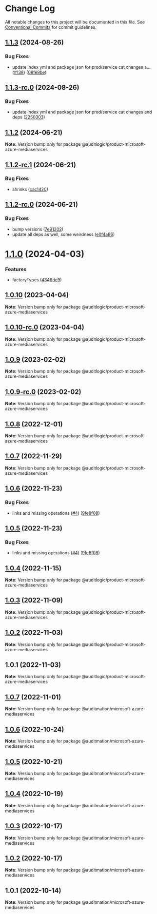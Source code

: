 # Change Log

All notable changes to this project will be documented in this file.
See [Conventional Commits](https://conventionalcommits.org) for commit guidelines.

## [1.1.3](https://github.com/auditlogic/product/compare/@auditlogic/product-microsoft-azure-mediaservices@1.1.2...@auditlogic/product-microsoft-azure-mediaservices@1.1.3) (2024-08-26)


### Bug Fixes

* update index yml and package json for prod/service cat changes a… ([#138](https://github.com/auditlogic/product/issues/138)) ([08fe9be](https://github.com/auditlogic/product/commit/08fe9beb1c8457462a19bc69caa02e6212d97e1a))





## [1.1.3-rc.0](https://github.com/auditlogic/product/compare/@auditlogic/product-microsoft-azure-mediaservices@1.1.2...@auditlogic/product-microsoft-azure-mediaservices@1.1.3-rc.0) (2024-08-26)


### Bug Fixes

* update index yml and package json for prod/service cat changes and deps ([2250303](https://github.com/auditlogic/product/commit/225030363a363608240135b7ebed386b28f01e4b))





## [1.1.2](https://github.com/auditlogic/product/compare/@auditlogic/product-microsoft-azure-mediaservices@1.1.2-rc.1...@auditlogic/product-microsoft-azure-mediaservices@1.1.2) (2024-06-21)

**Note:** Version bump only for package @auditlogic/product-microsoft-azure-mediaservices





## [1.1.2-rc.1](https://github.com/auditlogic/product/compare/@auditlogic/product-microsoft-azure-mediaservices@1.1.2-rc.0...@auditlogic/product-microsoft-azure-mediaservices@1.1.2-rc.1) (2024-06-21)


### Bug Fixes

* shrinks ([cac1420](https://github.com/auditlogic/product/commit/cac14200fefcd8183ab69fe89a47bd3f70f563e9))





## [1.1.2-rc.0](https://github.com/auditlogic/product/compare/@auditlogic/product-microsoft-azure-mediaservices@1.1.0...@auditlogic/product-microsoft-azure-mediaservices@1.1.2-rc.0) (2024-06-21)


### Bug Fixes

* bump versions ([7e91302](https://github.com/auditlogic/product/commit/7e913023b8b312150ed7762c32fbbe616be71de5))
* update all deps as well, some weirdness ([e0f4a86](https://github.com/auditlogic/product/commit/e0f4a864714e2d3de6bbf3da014d5312fe53be2f))





# [1.1.0](https://github.com/auditlogic/product/compare/@auditlogic/product-microsoft-azure-mediaservices@1.0.10...@auditlogic/product-microsoft-azure-mediaservices@1.1.0) (2024-04-03)


### Features

* factoryTypes ([4346de9](https://github.com/auditlogic/product/commit/4346de92693aee892fccf725338ffc7b80ab182b))





## [1.0.10](https://github.com/auditlogic/product/compare/@auditlogic/product-microsoft-azure-mediaservices@1.0.9...@auditlogic/product-microsoft-azure-mediaservices@1.0.10) (2023-04-04)

**Note:** Version bump only for package @auditlogic/product-microsoft-azure-mediaservices





## [1.0.10-rc.0](https://github.com/auditlogic/product/compare/@auditlogic/product-microsoft-azure-mediaservices@1.0.9...@auditlogic/product-microsoft-azure-mediaservices@1.0.10-rc.0) (2023-04-04)

**Note:** Version bump only for package @auditlogic/product-microsoft-azure-mediaservices





## [1.0.9](https://github.com/auditlogic/product/compare/@auditlogic/product-microsoft-azure-mediaservices@1.0.8...@auditlogic/product-microsoft-azure-mediaservices@1.0.9) (2023-02-02)

**Note:** Version bump only for package @auditlogic/product-microsoft-azure-mediaservices





## [1.0.9-rc.0](https://github.com/auditlogic/product/compare/@auditlogic/product-microsoft-azure-mediaservices@1.0.8...@auditlogic/product-microsoft-azure-mediaservices@1.0.9-rc.0) (2023-02-02)

**Note:** Version bump only for package @auditlogic/product-microsoft-azure-mediaservices





## [1.0.8](https://github.com/auditlogic/product/compare/@auditlogic/product-microsoft-azure-mediaservices@1.0.7...@auditlogic/product-microsoft-azure-mediaservices@1.0.8) (2022-12-01)

**Note:** Version bump only for package @auditlogic/product-microsoft-azure-mediaservices





## [1.0.7](https://github.com/auditlogic/product/compare/@auditlogic/product-microsoft-azure-mediaservices@1.0.6...@auditlogic/product-microsoft-azure-mediaservices@1.0.7) (2022-11-29)

**Note:** Version bump only for package @auditlogic/product-microsoft-azure-mediaservices





## [1.0.6](https://github.com/auditlogic/product/compare/@auditlogic/product-microsoft-azure-mediaservices@1.0.4...@auditlogic/product-microsoft-azure-mediaservices@1.0.6) (2022-11-23)


### Bug Fixes

* links and missing operations ([#4](https://github.com/auditlogic/product/issues/4)) ([9fe8f08](https://github.com/auditlogic/product/commit/9fe8f08fe7c57fdb79f991ac35bd6ac2e7dcad38))





## [1.0.5](https://github.com/auditlogic/product/compare/@auditlogic/product-microsoft-azure-mediaservices@1.0.4...@auditlogic/product-microsoft-azure-mediaservices@1.0.5) (2022-11-23)


### Bug Fixes

* links and missing operations ([#4](https://github.com/auditlogic/product/issues/4)) ([9fe8f08](https://github.com/auditlogic/product/commit/9fe8f08fe7c57fdb79f991ac35bd6ac2e7dcad38))





## [1.0.4](https://github.com/auditlogic/product/compare/@auditlogic/product-microsoft-azure-mediaservices@1.0.3...@auditlogic/product-microsoft-azure-mediaservices@1.0.4) (2022-11-15)

**Note:** Version bump only for package @auditlogic/product-microsoft-azure-mediaservices





## [1.0.3](https://github.com/auditlogic/product/compare/@auditlogic/product-microsoft-azure-mediaservices@1.0.2...@auditlogic/product-microsoft-azure-mediaservices@1.0.3) (2022-11-09)

**Note:** Version bump only for package @auditlogic/product-microsoft-azure-mediaservices





## [1.0.2](https://github.com/auditlogic/product/compare/@auditlogic/product-microsoft-azure-mediaservices@1.0.1...@auditlogic/product-microsoft-azure-mediaservices@1.0.2) (2022-11-03)

**Note:** Version bump only for package @auditlogic/product-microsoft-azure-mediaservices





## 1.0.1 (2022-11-03)

**Note:** Version bump only for package @auditlogic/product-microsoft-azure-mediaservices





## [1.0.7](https://github.com/auditmation/store-content/compare/@auditmation/microsoft-azure-mediaservices@1.0.6...@auditmation/microsoft-azure-mediaservices@1.0.7) (2022-11-01)

**Note:** Version bump only for package @auditmation/microsoft-azure-mediaservices





## [1.0.6](https://github.com/auditmation/store-content/compare/@auditmation/microsoft-azure-mediaservices@1.0.5...@auditmation/microsoft-azure-mediaservices@1.0.6) (2022-10-24)

**Note:** Version bump only for package @auditmation/microsoft-azure-mediaservices





## [1.0.5](https://github.com/auditmation/store-content/compare/@auditmation/microsoft-azure-mediaservices@1.0.4...@auditmation/microsoft-azure-mediaservices@1.0.5) (2022-10-21)

**Note:** Version bump only for package @auditmation/microsoft-azure-mediaservices





## [1.0.4](https://github.com/auditmation/store-content/compare/@auditmation/microsoft-azure-mediaservices@1.0.3...@auditmation/microsoft-azure-mediaservices@1.0.4) (2022-10-19)

**Note:** Version bump only for package @auditmation/microsoft-azure-mediaservices





## [1.0.3](https://github.com/auditmation/store-content/compare/@auditmation/microsoft-azure-mediaservices@1.0.2...@auditmation/microsoft-azure-mediaservices@1.0.3) (2022-10-17)

**Note:** Version bump only for package @auditmation/microsoft-azure-mediaservices





## [1.0.2](https://github.com/auditmation/store-content/compare/@auditmation/microsoft-azure-mediaservices@1.0.1...@auditmation/microsoft-azure-mediaservices@1.0.2) (2022-10-17)

**Note:** Version bump only for package @auditmation/microsoft-azure-mediaservices





## 1.0.1 (2022-10-14)

**Note:** Version bump only for package @auditmation/microsoft-azure-mediaservices
